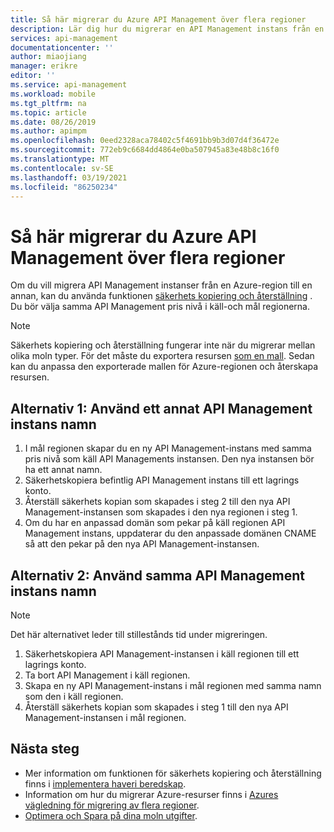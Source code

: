 ```yaml
---
title: Så här migrerar du Azure API Management över flera regioner
description: Lär dig hur du migrerar en API Management instans från en region till en annan.
services: api-management
documentationcenter: ''
author: miaojiang
manager: erikre
editor: ''
ms.service: api-management
ms.workload: mobile
ms.tgt_pltfrm: na
ms.topic: article
ms.date: 08/26/2019
ms.author: apimpm
ms.openlocfilehash: 0eed2328aca78402c5f4691bb9b3d07d4f36472e
ms.sourcegitcommit: 772eb9c6684dd4864e0ba507945a83e48b8c16f0
ms.translationtype: MT
ms.contentlocale: sv-SE
ms.lasthandoff: 03/19/2021
ms.locfileid: "86250234"
---
```

# <a name="how-to-migrate-azure-api-management-across-regions"></a>Så här migrerar du Azure API Management över flera regioner
Om du vill migrera API Management instanser från en Azure-region till en annan, kan du använda funktionen [säkerhets kopiering och återställning](api-management-howto-disaster-recovery-backup-restore.md) . Du bör välja samma API Management pris nivå i käll-och mål regionerna. 

> [!NOTE]
> Säkerhets kopiering och återställning fungerar inte när du migrerar mellan olika moln typer. För det måste du exportera resursen [som en mall](../azure-resource-manager/management/manage-resource-groups-portal.md#export-resource-groups-to-templates). Sedan kan du anpassa den exporterade mallen för Azure-regionen och återskapa resursen. 

## <a name="option-1-use-a-different-api-management-instance-name"></a>Alternativ 1: Använd ett annat API Management instans namn

1. I mål regionen skapar du en ny API Management-instans med samma pris nivå som käll API Managements instansen. Den nya instansen bör ha ett annat namn. 
1. Säkerhetskopiera befintlig API Management instans till ett lagrings konto.
1. Återställ säkerhets kopian som skapades i steg 2 till den nya API Management-instansen som skapades i den nya regionen i steg 1.
1. Om du har en anpassad domän som pekar på käll regionen API Management instans, uppdaterar du den anpassade domänen CNAME så att den pekar på den nya API Management-instansen. 


## <a name="option-2-use-the-same-api-management-instance-name"></a>Alternativ 2: Använd samma API Management instans namn

> [!NOTE]
> Det här alternativet leder till stillestånds tid under migreringen.

1. Säkerhetskopiera API Management-instansen i käll regionen till ett lagrings konto.
1. Ta bort API Management i käll regionen. 
1. Skapa en ny API Management-instans i mål regionen med samma namn som den i käll regionen.
1. Återställ säkerhets kopian som skapades i steg 1 till den nya API Management-instansen i mål regionen.  


## <a name="next-steps"></a><a name="next-steps"> </a>Nästa steg
* Mer information om funktionen för säkerhets kopiering och återställning finns i [implementera haveri beredskap](api-management-howto-disaster-recovery-backup-restore.md).
* Information om hur du migrerar Azure-resurser finns i [Azures vägledning för migrering av flera regioner](https://github.com/Azure/Azure-Migration-Guidance).
* [Optimera och Spara på dina moln utgifter](../cost-management-billing/costs/quick-acm-cost-analysis.md?WT.mc_id=costmanagementcontent_docsacmhorizontal_-inproduct-learn).
